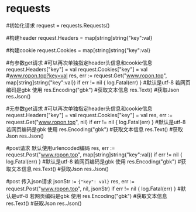 # requests

#初始化请求
request = requests.Requests()

#构建header
request.Headers = map[string]string{"key":val}

#构建cookie
request.Cookies = map[string]string{"key":val}

#有参数get请求
#可以再次单独指定header头信息和cookie信息
request.Headers["key"] = val
request.Cookies["key"] = val
#www.ropon.top?key=val
res, err := request.Get("www.ropon.top", map[string]string{"key":val})
if err != nil {
    log.Fatal(err)
}
#默认是utf-8 若网页编码是gbk 使用
res.Encoding("gbk")
#获取文本信息
res.Text()
#获取Json
res.Json()

#无参数get请求
#可以再次单独指定header头信息和cookie信息
request.Headers["key"] = val
request.Cookies["key"] = val
res, err := request.Get("www.ropon.top", nil)
if err != nil {
    log.Fatal(err)
}
#默认是utf-8 若网页编码是gbk 使用
res.Encoding("gbk")
#获取文本信息
res.Text()
#获取Json
res.Json()

#post请求 默认使用urlencoded编码
res, err := request.Post("www.ropon.top", map[string]string{"key":val})
if err != nil {
    log.Fatal(err)
}
#默认是utf-8 若网页编码是gbk 使用
res.Encoding("gbk")
#获取文本信息
res.Text()
#获取Json
res.Json()

#post 传入json请求
jsonStr := `{"key": val}`
res, err := request.Post("www.ropon.top", nil, jsonStr)
if err != nil {
    log.Fatal(err)
}
#默认是utf-8 若网页编码是gbk 使用
res.Encoding("gbk")
#获取文本信息
res.Text()
#获取Json
res.Json()

